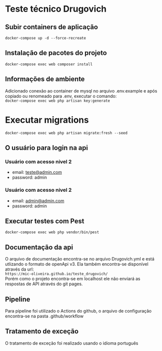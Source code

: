 # Teste técnico Drugovich

## Subir containers de aplicação
`docker-compose up -d --force-recreate`

## Instalação de pacotes do projeto
`docker-compose exec web composer install`

## Informações de ambiente
Adicionado conexão ao container de mysql no arquivo .env.example e após copiado ou renomeado para .env, executar o comando:
<br>`docker-compose exec web php artisan key:generate`</br>

# Executar migrations
`docker-compose exec web php artisan migrate:fresh --seed`

## O usuário para login na api

### Usuário com acesso nivel 2
- email: teste@admin.com
- password: admin

### Usuário com acesso nivel 2
- email: admin@admin.com
- password: admin
 
## Executar testes com Pest
`docker-compose exec web php vendor/bin/pest`

## Documentação da api
O arquivo de documentação encontra-se no arquivo Drugovich.yml e está utlizando o formato de openApi v3. Ela também encontra-se disponível através da url: <br>
`https://mic-oliveira.github.io/teste_drugovich/` <br>
Porém como o projeto encontra-se em localhost ele não enviará as respostas de API através do git pages.

## Pipeline
Para pipeline foi utilizado o Actions do github, o arquivo de configuração encontra-se na pasta .github/workflow

## Tratamento de exceção
O tratamento de exceção foi realizado usando o idioma português

